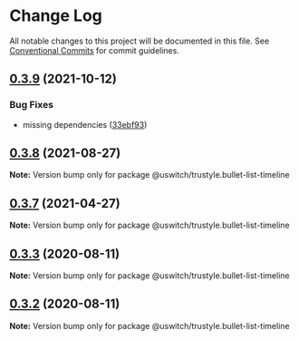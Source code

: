 # Change Log

All notable changes to this project will be documented in this file.
See [Conventional Commits](https://conventionalcommits.org) for commit guidelines.

## [0.3.9](https://github.com/uswitch/trustyle/compare/@uswitch/trustyle.bullet-list-timeline@0.3.8...@uswitch/trustyle.bullet-list-timeline@0.3.9) (2021-10-12)


### Bug Fixes

* missing dependencies ([33ebf93](https://github.com/uswitch/trustyle/commit/33ebf93))





## [0.3.8](https://github.com/uswitch/trustyle/compare/@uswitch/trustyle.bullet-list-timeline@0.3.7...@uswitch/trustyle.bullet-list-timeline@0.3.8) (2021-08-27)

**Note:** Version bump only for package @uswitch/trustyle.bullet-list-timeline





## [0.3.7](https://github.com/uswitch/trustyle/compare/@uswitch/trustyle.bullet-list-timeline@0.3.6...@uswitch/trustyle.bullet-list-timeline@0.3.7) (2021-04-27)

**Note:** Version bump only for package @uswitch/trustyle.bullet-list-timeline





## [0.3.3](https://github.com/uswitch/trustyle/compare/@uswitch/trustyle.bullet-list-timeline@0.3.2...@uswitch/trustyle.bullet-list-timeline@0.3.3) (2020-08-11)

**Note:** Version bump only for package @uswitch/trustyle.bullet-list-timeline





## [0.3.2](https://github.com/uswitch/trustyle/compare/@uswitch/trustyle.bullet-list-timeline@0.3.0...@uswitch/trustyle.bullet-list-timeline@0.3.2) (2020-08-11)

**Note:** Version bump only for package @uswitch/trustyle.bullet-list-timeline
